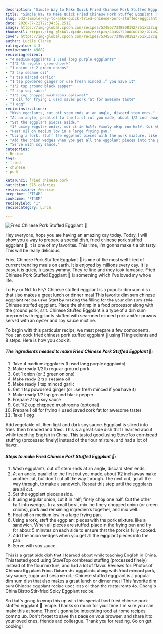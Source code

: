```yaml
---
description: "Simple Way to Make Quick Fried Chinese Pork Stuffed Eggplant 🍆"
title: "Simple Way to Make Quick Fried Chinese Pork Stuffed Eggplant 🍆"
slug: 532-simple-way-to-make-quick-fried-chinese-pork-stuffed-eggplant
date: 2020-07-22T22:34:52.251Z
image: https://img-global.cpcdn.com/recipes/5345677388808192/751x532cq70/fried-chinese-pork-stuffed-eggplant-🍆-recipe-main-photo.jpg
thumbnail: https://img-global.cpcdn.com/recipes/5345677388808192/751x532cq70/fried-chinese-pork-stuffed-eggplant-🍆-recipe-main-photo.jpg
cover: https://img-global.cpcdn.com/recipes/5345677388808192/751x532cq70/fried-chinese-pork-stuffed-eggplant-🍆-recipe-main-photo.jpg
author: Lucile Clarke
ratingvalue: 4.3
reviewcount: 49882
recipeingredient:
- "4 medium eggplants I used long purple eggplants"
- "1/2 lb regular ground pork"
- "1 onion or 2 green onions"
- "2 tsp sesame oil"
- "1 tsp minced garlic"
- "1 tsp powdered ginger or use fresh minced if you have it"
- "1/2 tsp ground black pepper"
- "2 tsp soy sauce"
- "1/2 cup chopped mushrooms optional"
- "1 oil for frying I used saved pork fat for awesome taste"
- "1 egg"
recipeinstructions:
- "Wash eggplants, cut off stem ends at an angle, discard stem ends."
- "At an angle, parallel to the first cut you made, about 1/2 inch away make another cut, but don&#39;t cut all the way through. The next cut, go all the way through, to make a sandwich. Repeat this step until the eggplants are all cut."
- "Set the eggplant pieces aside."
- "If using regular onion, cut it in half; finely chop one half. Cut the other half into wedges. In a small bowl, mix the finely chopped onion (or green onions), pork and remaining ingredients together, and mix well."
- "Heat oil on medium low in a large frying pan."
- "Using a fork, stuff the eggplant pieces with the pork mixture, like a sandwich. When all pieces are stuffed, place in the frying pan and fry for about 5 minutes on each side to ensure that the pork is fully cooked."
- "Add the onion wedges when you get all the eggplant pieces into the pan."
- "Serve with soy sauce."
categories:
- Recipe
tags:
- fried
- chinese
- pork

katakunci: fried chinese pork 
nutrition: 275 calories
recipecuisine: American
preptime: "PT14M"
cooktime: "PT48M"
recipeyield: "1"
recipecategory: Lunch

---
```



![Fried Chinese Pork Stuffed Eggplant 🍆](https://img-global.cpcdn.com/recipes/5345677388808192/751x532cq70/fried-chinese-pork-stuffed-eggplant-🍆-recipe-main-photo.jpg)

Hey everyone, hope you are having an amazing day today. Today, I will show you a way to prepare a special dish, fried chinese pork stuffed eggplant 🍆. It is one of my favorites. This time, I'm gonna make it a bit tasty. This will be really delicious.

Fried Chinese Pork Stuffed Eggplant 🍆 is one of the most well liked of current trending meals on earth. It is enjoyed by millions every day. It is easy, it is quick, it tastes yummy. They're fine and they look fantastic. Fried Chinese Pork Stuffed Eggplant 🍆 is something which I've loved my whole life.

To Fry or Not to Fry? Chinese stuffed eggplant is a popular dim sum dish that also makes a great lunch or dinner meal This favorite dim sum chinese eggplant recipe uses Start by making the filling for the your dim sum style Chinese stuffed eggplant. Place the shrimp in a food processor along with the ground pork, salt. Chinese Stuffed Eggplant is a type of a dim sum prepared with eggplants stuffed with seasoned minced pork and/or prawns served with an oyster and soy sauce mixture.


To begin with this particular recipe, we must prepare a few components. You can cook fried chinese pork stuffed eggplant 🍆 using 11 ingredients and 8 steps. Here is how you cook it.

<!--inarticleads1-->

##### The ingredients needed to make Fried Chinese Pork Stuffed Eggplant 🍆:

1. Take 4 medium eggplants (I used long purple eggplants)
1. Make ready 1/2 lb regular ground pork
1. Get 1 onion (or 2 green onions)
1. Make ready 2 tsp sesame oil
1. Make ready 1 tsp minced garlic
1. Get 1 tsp powdered ginger (or use fresh minced if you have it)
1. Make ready 1/2 tsp ground black pepper
1. Prepare 2 tsp soy sauce
1. Get 1/2 cup chopped mushrooms (optional)
1. Prepare 1 oil for frying (I used saved pork fat for awesome taste)
1. Take 1 egg


Add vegetable oil, then light and dark soy sauce. Eggplant is sliced into fries, then breaded and fried. This is a great side dish that I learned about while teaching English in China. This tasted good using StoveTop cornbread stuffing (processed finely) instead of the flour mixture, and had a lot of flavor. 

<!--inarticleads2-->

##### Steps to make Fried Chinese Pork Stuffed Eggplant 🍆:

1. Wash eggplants, cut off stem ends at an angle, discard stem ends.
1. At an angle, parallel to the first cut you made, about 1/2 inch away make another cut, but don&#39;t cut all the way through. The next cut, go all the way through, to make a sandwich. Repeat this step until the eggplants are all cut.
1. Set the eggplant pieces aside.
1. If using regular onion, cut it in half; finely chop one half. Cut the other half into wedges. In a small bowl, mix the finely chopped onion (or green onions), pork and remaining ingredients together, and mix well.
1. Heat oil on medium low in a large frying pan.
1. Using a fork, stuff the eggplant pieces with the pork mixture, like a sandwich. When all pieces are stuffed, place in the frying pan and fry for about 5 minutes on each side to ensure that the pork is fully cooked.
1. Add the onion wedges when you get all the eggplant pieces into the pan.
1. Serve with soy sauce.


This is a great side dish that I learned about while teaching English in China. This tasted good using StoveTop cornbread stuffing (processed finely) instead of the flour mixture, and had a lot of flavor. Reviews for: Photos of Chinese Eggplant Fries. Return the eggplants along with fried minced pork, soy sauce, sugar and sesame oil. · Chinese stuffed eggplant is a popular dim sum dish that also makes a great lunch or dinner meal This favorite dim sum Chinese eggplant recipe uses less oil than the restaurants do. Chang&#39;s China Bistro Stir-fried Spicy Eggplant recipe. 

So that's going to wrap this up with this special food fried chinese pork stuffed eggplant 🍆 recipe. Thanks so much for your time. I'm sure you can make this at home. There's gonna be interesting food at home recipes coming up. Don't forget to save this page on your browser, and share it to your loved ones, friends and colleague. Thank you for reading. Go on get cooking!
